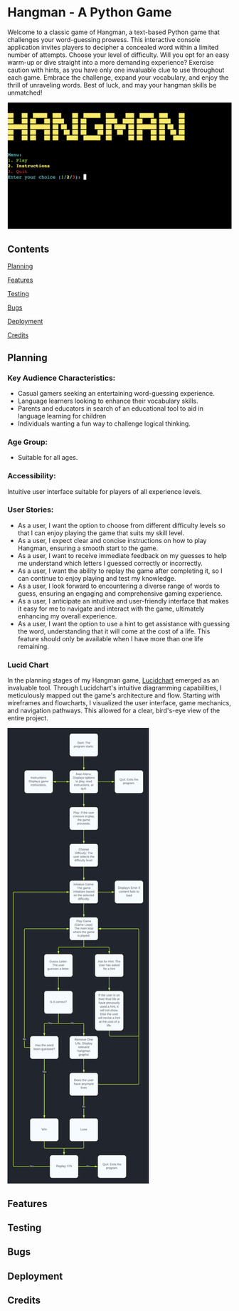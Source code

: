 # Hangman - A Python Game

Welcome to a classic game of Hangman, a text-based Python game that challenges your word-guessing prowess. This interactive console application invites players to decipher a concealed word within a limited number of attempts. Choose your level of difficulty. Will you opt for an easy warm-up or dive straight into a more demanding experience? Exercise caution with hints, as you have only one invaluable clue to use throughout each game. Embrace the challenge, expand your vocabulary, and enjoy the thrill of unraveling words. Best of luck, and may your hangman skills be unmatched! 

<img src = "docs/read-me-images/main menu.png">


## Contents

[Planning]()

[Features]()

[Testing]()

[Bugs]()

[Deployment]()

[Credits]()

## Planning

### Key Audience Characteristics:

* Casual gamers seeking an entertaining word-guessing experience.
* Language learners looking to enhance their vocabulary skills.
* Parents and educators in search of an educational tool to aid in language learning for children
* Individuals wanting a fun way to challenge logical thinking.

### Age Group:

* Suitable for all ages.

### Accessibility:

Intuitive user interface suitable for players of all experience levels.

### User Stories:

* As a user, I want the option to choose from different difficulty levels so that I can enjoy playing the game that suits my skill level.
* As a user, I expect clear and concise instructions on how to play Hangman, ensuring a smooth start to the game.
* As a user, I want to receive immediate feedback on my guesses to help me understand which letters I guessed correctly or incorrectly.
* As a user, I want the ability to replay the game after completing it, so I can continue to enjoy playing and test my knowledge.
* As a user, I look forward to encountering a diverse range of words to guess, ensuring an engaging and comprehensive gaming experience.
* As a user, I anticipate an intuitive and user-friendly interface that makes it easy for me to navigate and interact with the game, ultimately enhancing my overall experience.
* As a user, I want the option to use a hint to get assistance with guessing the word, understanding that it will come at the cost of a life. This feature should only be available when I have more than one life remaining.

### Lucid Chart

In the planning stages of my Hangman game, [Lucidchart](https://www.lucidchart.com/) emerged as an invaluable tool. Through Lucidchart's intuitive diagramming capabilities, I meticulously mapped out the game's architecture and flow. Starting with wireframes and flowcharts, I visualized the user interface, game mechanics, and navigation pathways. This allowed for a clear, bird's-eye view of the entire project.

<img src= "docs/read-me-images/lucid-chart.jpeg">

## Features

## Testing

## Bugs

## Deployment

## Credits